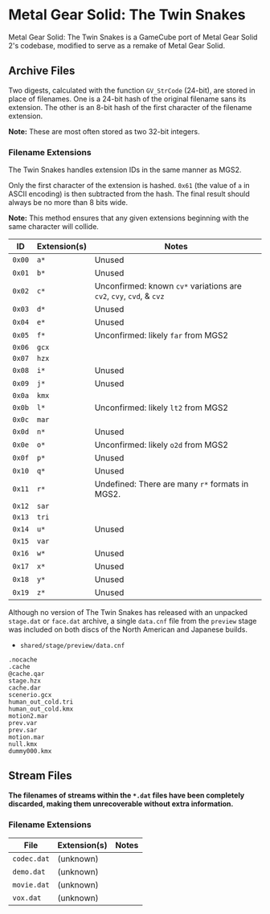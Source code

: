 
# Metal Gear Solid: The Twin Snakes

Metal Gear Solid: The Twin Snakes is a GameCube port of Metal Gear Solid 2's codebase, modified to serve as a remake of Metal Gear Solid.

## Archive Files

Two digests, calculated with the function ``GV_StrCode`` (24-bit), are stored in place of filenames. One is a 24-bit hash of the original filename sans its extension. The other is an 8-bit hash of the first character of the filename extension.

**Note:** These are most often stored as two 32-bit integers.

### Filename Extensions

The Twin Snakes handles extension IDs in the same manner as MGS2.

Only the first character of the extension is hashed. ``0x61`` (the value of ``a`` in ASCII encoding) is then subtracted from the hash. The final result should always be no more than 8 bits wide.

**Note:** This method ensures that any given extensions beginning with the same character will collide.

ID       | Extension(s) | Notes
-------- | ------------ | -----
``0x00`` | ``a*``       | Unused
``0x01`` | ``b*``       | Unused
``0x02`` | ``c*``       | Unconfirmed: known ``cv*`` variations are ``cv2``, ``cvy``, ``cvd``, & ``cvz``
``0x03`` | ``d*``       | Unused
``0x04`` | ``e*``       | Unused
``0x05`` | ``f*``       | Unconfirmed: likely ``far`` from MGS2
``0x06`` | ``gcx``      |
``0x07`` | ``hzx``      |
``0x08`` | ``i*``       | Unused
``0x09`` | ``j*``       | Unused
``0x0a`` | ``kmx``      |
``0x0b`` | ``l*``       | Unconfirmed: likely ``lt2`` from MGS2
``0x0c`` | ``mar``      |
``0x0d`` | ``n*``       | Unused
``0x0e`` | ``o*``       | Unconfirmed: likely ``o2d`` from MGS2
``0x0f`` | ``p*``       | Unused
``0x10`` | ``q*``       | Unused
``0x11`` | ``r*``       | Undefined: There are many ``r*`` formats in MGS2.
``0x12`` | ``sar``      |
``0x13`` | ``tri``      |
``0x14`` | ``u*``       | Unused
``0x15`` | ``var``      |
``0x16`` | ``w*``       | Unused
``0x17`` | ``x*``       | Unused
``0x18`` | ``y*``       | Unused
``0x19`` | ``z*``       | Unused

Although no version of The Twin Snakes has released with an unpacked ``stage.dat`` or ``face.dat`` archive, a single ``data.cnf`` file from the ``preview`` stage was included on both discs of the North American and Japanese builds.

- ``shared/stage/preview/data.cnf``
```
.nocache
.cache
@cache.qar
stage.hzx
cache.dar
scenerio.gcx
human_out_cold.tri
human_out_cold.kmx
motion2.mar
prev.var
prev.sar
motion.mar
null.kmx
dummy000.kmx
```

## Stream Files

**The filenames of streams within the ``*.dat`` files have been completely discarded, making them unrecoverable without extra information.**

### Filename Extensions

File          | Extension(s) | Notes
------------- | ------------ | -----
``codec.dat`` | (unknown)    |
``demo.dat``  | (unknown)    |
``movie.dat`` | (unknown)    |
``vox.dat``   | (unknown)    |
